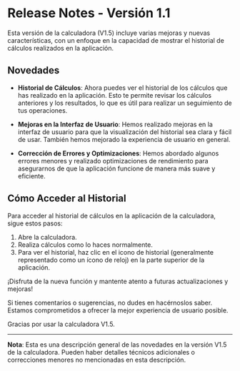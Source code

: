 # Release Notes - Versión 1.1

Esta versión de la calculadora (V1.5) incluye varias mejoras y nuevas características, con un enfoque en la capacidad de mostrar el historial de cálculos realizados en la aplicación.

## Novedades

- **Historial de Cálculos**: Ahora puedes ver el historial de los cálculos que has realizado en la aplicación. Esto te permite revisar los cálculos anteriores y los resultados, lo que es útil para realizar un seguimiento de tus operaciones.

- **Mejoras en la Interfaz de Usuario**: Hemos realizado mejoras en la interfaz de usuario para que la visualización del historial sea clara y fácil de usar. También hemos mejorado la experiencia de usuario en general.

- **Corrección de Errores y Optimizaciones**: Hemos abordado algunos errores menores y realizado optimizaciones de rendimiento para asegurarnos de que la aplicación funcione de manera más suave y eficiente.

## Cómo Acceder al Historial

Para acceder al historial de cálculos en la aplicación de la calculadora, sigue estos pasos:

1. Abre la calculadora.
2. Realiza cálculos como lo haces normalmente.
3. Para ver el historial, haz clic en el icono de historial (generalmente representado como un ícono de reloj) en la parte superior de la aplicación.

¡Disfruta de la nueva función y mantente atento a futuras actualizaciones y mejoras!

Si tienes comentarios o sugerencias, no dudes en hacérnoslos saber. Estamos comprometidos a ofrecer la mejor experiencia de usuario posible.

Gracias por usar la calculadora V1.5.

---

**Nota**: Esta es una descripción general de las novedades en la versión V1.5 de la calculadora. Pueden haber detalles técnicos adicionales o correcciones menores no mencionadas en esta descripción.
